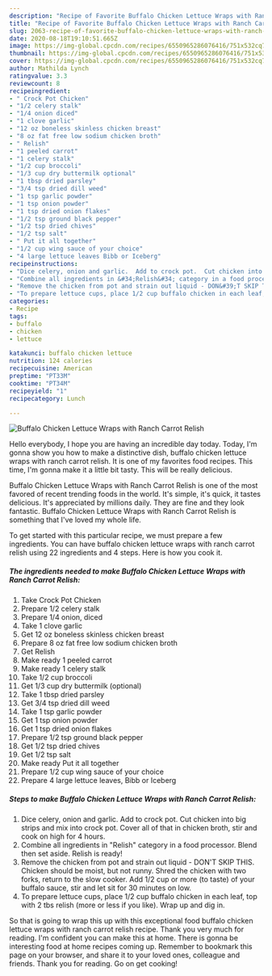 ```yaml
---
description: "Recipe of Favorite Buffalo Chicken Lettuce Wraps with Ranch Carrot Relish"
title: "Recipe of Favorite Buffalo Chicken Lettuce Wraps with Ranch Carrot Relish"
slug: 2063-recipe-of-favorite-buffalo-chicken-lettuce-wraps-with-ranch-carrot-relish
date: 2020-08-18T19:10:51.665Z
image: https://img-global.cpcdn.com/recipes/6550965286076416/751x532cq70/buffalo-chicken-lettuce-wraps-with-ranch-carrot-relish-recipe-main-photo.jpg
thumbnail: https://img-global.cpcdn.com/recipes/6550965286076416/751x532cq70/buffalo-chicken-lettuce-wraps-with-ranch-carrot-relish-recipe-main-photo.jpg
cover: https://img-global.cpcdn.com/recipes/6550965286076416/751x532cq70/buffalo-chicken-lettuce-wraps-with-ranch-carrot-relish-recipe-main-photo.jpg
author: Mathilda Lynch
ratingvalue: 3.3
reviewcount: 8
recipeingredient:
- " Crock Pot Chicken"
- "1/2 celery stalk"
- "1/4 onion diced"
- "1 clove garlic"
- "12 oz boneless skinless chicken breast"
- "8 oz fat free low sodium chicken broth"
- " Relish"
- "1 peeled carrot"
- "1 celery stalk"
- "1/2 cup broccoli"
- "1/3 cup dry buttermilk optional"
- "1 tbsp dried parsley"
- "3/4 tsp dried dill weed"
- "1 tsp garlic powder"
- "1 tsp onion powder"
- "1 tsp dried onion flakes"
- "1/2 tsp ground black pepper"
- "1/2 tsp dried chives"
- "1/2 tsp salt"
- " Put it all together"
- "1/2 cup wing sauce of your choice"
- "4 large lettuce leaves Bibb or Iceberg"
recipeinstructions:
- "Dice celery, onion and garlic.  Add to crock pot.  Cut chicken into big strips and mix into crock pot.  Cover all of that in chicken broth, stir and cook on high for 4 hours."
- "Combine all ingredients in &#34;Relish&#34; category in a food processor.  Blend then set aside.  Relish is ready!"
- "Remove the chicken from pot and strain out liquid - DON&#39;T SKIP THIS.  Chicken should be moist, but not runny.  Shred the chicken with two forks, return to the slow cooker.  Add 1/2 cup or more (to taste) of your buffalo sauce, stir and let sit for 30 minutes on low."
- "To prepare lettuce cups, place 1/2 cup buffalo chicken in each leaf, top with 2 tbs relish (more or less if you like). Wrap up and dig in."
categories:
- Recipe
tags:
- buffalo
- chicken
- lettuce

katakunci: buffalo chicken lettuce 
nutrition: 124 calories
recipecuisine: American
preptime: "PT33M"
cooktime: "PT34M"
recipeyield: "1"
recipecategory: Lunch

---
```



![Buffalo Chicken Lettuce Wraps with Ranch Carrot Relish](https://img-global.cpcdn.com/recipes/6550965286076416/751x532cq70/buffalo-chicken-lettuce-wraps-with-ranch-carrot-relish-recipe-main-photo.jpg)

Hello everybody, I hope you are having an incredible day today. Today, I'm gonna show you how to make a distinctive dish, buffalo chicken lettuce wraps with ranch carrot relish. It is one of my favorites food recipes. This time, I'm gonna make it a little bit tasty. This will be really delicious.

Buffalo Chicken Lettuce Wraps with Ranch Carrot Relish is one of the most favored of recent trending foods in the world. It's simple, it's quick, it tastes delicious. It's appreciated by millions daily. They are fine and they look fantastic. Buffalo Chicken Lettuce Wraps with Ranch Carrot Relish is something that I've loved my whole life.




To get started with this particular recipe, we must prepare a few ingredients. You can have buffalo chicken lettuce wraps with ranch carrot relish using 22 ingredients and 4 steps. Here is how you cook it.

<!--inarticleads1-->

##### The ingredients needed to make Buffalo Chicken Lettuce Wraps with Ranch Carrot Relish:

1. Take  Crock Pot Chicken
1. Prepare 1/2 celery stalk
1. Prepare 1/4 onion, diced
1. Take 1 clove garlic
1. Get 12 oz boneless skinless chicken breast
1. Prepare 8 oz fat free low sodium chicken broth
1. Get  Relish
1. Make ready 1 peeled carrot
1. Make ready 1 celery stalk
1. Take 1/2 cup broccoli
1. Get 1/3 cup dry buttermilk (optional)
1. Take 1 tbsp dried parsley
1. Get 3/4 tsp dried dill weed
1. Take 1 tsp garlic powder
1. Get 1 tsp onion powder
1. Get 1 tsp dried onion flakes
1. Prepare 1/2 tsp ground black pepper
1. Get 1/2 tsp dried chives
1. Get 1/2 tsp salt
1. Make ready  Put it all together
1. Prepare 1/2 cup wing sauce of your choice
1. Prepare 4 large lettuce leaves, Bibb or Iceberg




<!--inarticleads2-->

##### Steps to make Buffalo Chicken Lettuce Wraps with Ranch Carrot Relish:

1. Dice celery, onion and garlic.  Add to crock pot.  Cut chicken into big strips and mix into crock pot.  Cover all of that in chicken broth, stir and cook on high for 4 hours.
1. Combine all ingredients in &#34;Relish&#34; category in a food processor.  Blend then set aside.  Relish is ready!
1. Remove the chicken from pot and strain out liquid - DON&#39;T SKIP THIS.  Chicken should be moist, but not runny.  Shred the chicken with two forks, return to the slow cooker.  Add 1/2 cup or more (to taste) of your buffalo sauce, stir and let sit for 30 minutes on low.
1. To prepare lettuce cups, place 1/2 cup buffalo chicken in each leaf, top with 2 tbs relish (more or less if you like). Wrap up and dig in.




So that is going to wrap this up with this exceptional food buffalo chicken lettuce wraps with ranch carrot relish recipe. Thank you very much for reading. I'm confident you can make this at home. There is gonna be interesting food at home recipes coming up. Remember to bookmark this page on your browser, and share it to your loved ones, colleague and friends. Thank you for reading. Go on get cooking!
